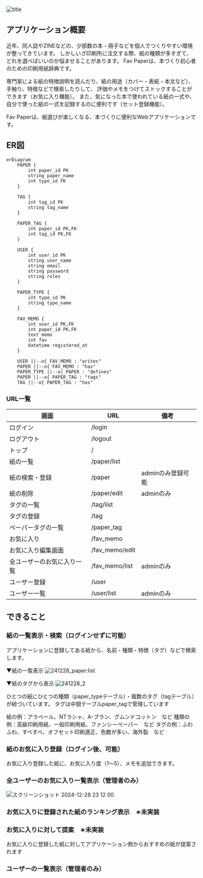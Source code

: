 
![title](https://github.com/user-attachments/assets/87c72f69-c500-47f6-83bb-357ab648e2b2)

## アプリケーション概要
近年、同人誌やZINEなどの、少部数の本・冊子などを個人でつくりやすい環境が整ってきています。
しかしいざ印刷所に注文する際、紙の種類が多すぎて、どれを選べばいいのか悩ませることがあります。
Fav Paperは、本づくり初心者のための印刷用紙辞典です。

専門家による紙の特徴説明を読んだり、紙の用途（カバー・表紙・本文など）、手触り、特徴などで検索したりして、
評価やメモをつけてストックすることができます（お気に入り機能）。
また、気になった本で使われている紙の一式や、自分で使った紙の一式を記録するのに便利です（セット登録機能）。

Fav Paperは、紙選びが楽しくなる、本づくりに便利なWebアプリケーションです。

## ER図
```mermaid
erDiagram
    PAPER {
        int paper_id PK
        string paper_name
        int type_id FK
    }

    TAG {
        int tag_id PK
        string tag_name
    }

    PAPER_TAG {
        int paper_id PK,FK
        int tag_id PK,FK
    }

    USER {
        int user_id PK
        string user_name
        string email
        string password
        string roles
    }

    PAPER_TYPE {
        int type_id PK
        string type_name
    }

    FAV_MEMO {
        int user_id PK,FK
        int paper_id PK,FK
        text memo
        int fav
        datetime registered_at
    }

    USER ||--o{ FAV_MEMO : "writes"
    PAPER ||--o{ FAV_MEMO : "has"
    PAPER_TYPE ||--o| PAPER : "defines"
    PAPER ||--o{ PAPER_TAG : "tags"
    TAG ||--o{ PAPER_TAG : "has"
```  

### URL一覧

| 画面                | URL               | 備考                        |
|---------------------|-------------------|-----------------------------|
| ログイン            | /login            |                             |
| ログアウト          | /logout           |                             |
| トップ              | /                 |                             |
| 紙の一覧            | /paper/list       |                             |
| 紙の検索・登録      | /paper            | adminのみ登録可能           |
| 紙の削除            | /paper/edit       | adminのみ                   |
| タグの一覧          | /tag/list         |                             |
| タグの登録          | /tag              |                             |
| ペーパータグの一覧  | /paper_tag        |                             |
| お気に入り          | /fav_memo         |                             |
| お気に入り編集画面  | /fav_memo/edit    |                             |
| 全ユーザーのお気に入り一覧 | /fav_memo/list | adminのみ                   |
| ユーザー登録        | /user             |                             |
| ユーザー一覧        | /user/list        | adminのみ                   |

## できること
### 紙の一覧表示・検索（ログインせずに可能）
アプリケーションに登録してある紙から、名前・種類・特徴（タグ）などで検索します。

▼紙の一覧表示
![241228_paper:list](https://github.com/user-attachments/assets/5ab64812-a1eb-4655-b1f8-10850891c069)

▼紙のタグから表示
![241228_2](https://github.com/user-attachments/assets/3c5c1e49-5884-4fa8-aab6-d588fb0f1881)

ひとつの紙にひとつの種類（paper_typeテーブル）・複数のタグ（tagテーブル）が紐づいています。
タグは中間テーブルpaper_tagで管理しています

紙の例：アラベール、NTラシャ、A-プラン、グムンドコットン　など
種類の例：高級印刷用紙、一般印刷用紙、ファンシーペーパー　など
タグの例：ふわふわ、すべすべ、オフセット印刷適正、色数が多い、海外製　など


### 紙のお気に入り登録（ログイン後、可能）
お気に入り登録した紙に、お気に入り度（1〜5）、メモを追加できます。


### 全ユーザーのお気に入り一覧表示（管理者のみ）
![スクリーンショット 2024-12-28 23 12 00](https://github.com/user-attachments/assets/d5e2384d-ccc4-4f60-8284-d0d5736e9ca0)


### お気に入りに登録された紙のランキング表示　※未実装


### お気に入りに対して提案　※未実装
お気に入りに登録した紙に対してアプリケーション側からおすすめの紙が提案されます


### ユーザーの一覧表示（管理者のみ）



